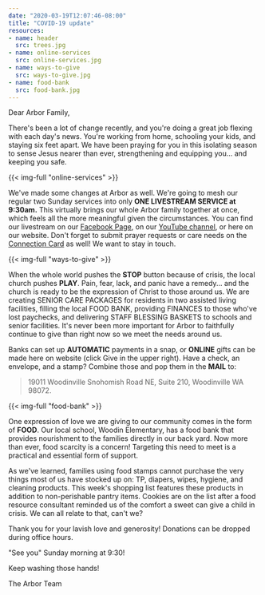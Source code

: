 ```yaml
---
date: "2020-03-19T12:07:46-08:00"
title: "COVID-19 update"
resources:
- name: header
  src: trees.jpg
- name: online-services
  src: online-services.jpg
- name: ways-to-give
  src: ways-to-give.jpg
- name: food-bank
  src: food-bank.jpg
---
```


Dear Arbor Family,

There's been a lot of change recently, and you're doing a great job flexing with each day's news. You're working from home, schooling your kids, and staying six feet apart. We have been praying for you in this isolating season to sense Jesus nearer than ever, strengthening and equipping you... and keeping you safe.

{{< img-full "online-services" >}}

We've made some changes at Arbor as well. We're going to mesh our regular two Sunday services into only **ONE LIVESTREAM SERVICE at 9:30am.** This virtually brings our whole Arbor family together at once, which feels all the more meaningful given the circumstances. You can find our livestream on our [Facebook Page](https://www.facebook.com/arborchurchnw), on our [YouTube channel](https://www.youtube.com/channel/UCRe_QiHhuGwlIY43ECFopNQ), or here on our website. Don't forget to submit prayer requests or care needs on the [Connection Card](https://arborchurch.churchcenter.com/people/forms/110195) as well! We want to stay in touch.

{{< img-full "ways-to-give" >}}

When the whole world pushes the **STOP** button because of crisis, the local church pushes **PLAY**. Pain, fear, lack, and panic have a remedy... and the church is ready to be the expression of Christ to those around us. We are creating SENIOR CARE PACKAGES for residents in two assisted living facilities, filling the local FOOD BANK, providing FINANCES to those who've lost paychecks, and delivering STAFF BLESSING BASKETS to schools and senior facilities. It's never been more important for Arbor to faithfully continue to give than right now so we meet the needs around us.

Banks can set up **AUTOMATIC** payments in a snap, or **ONLINE** gifts can be made here on website (click Give in the upper right). Have a check, an envelope, and a stamp? Combine those and pop them in the **MAIL** to:

>  19011 Woodinville Snohomish Road NE, Suite 210, Woodinville WA 98072.

{{< img-full "food-bank" >}}

One expression of love we are giving to our community comes in the form of **FOOD**. Our local school, Woodin Elementary, has a food bank that provides nourishment to the families directly in our back yard. Now more than ever, food scarcity is a concern! Targeting this need to meet is a practical and essential form of support.

As we've learned, families using food stamps cannot purchase the very things most of us have stocked up on: TP, diapers, wipes, hygiene, and cleaning products. This week's shopping list features these products in addition to non-perishable pantry items. Cookies are on the list after a food resource consultant reminded us of the comfort a sweet can give a child in crisis. We can all relate to that, can't we?

Thank you for your lavish love and generosity! Donations can be dropped during office hours.

"See you" Sunday morning at 9:30!

Keep washing those hands!

The Arbor Team